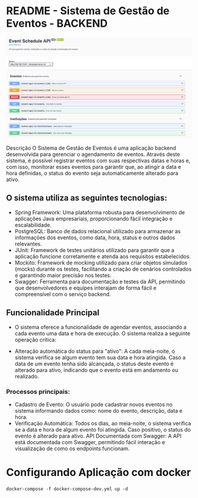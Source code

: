 
# README - Sistema de Gestão de Eventos - BACKEND


![Exemplo Documentação](../docs/documentacao_api.png)

Descrição
O Sistema de Gestão de Eventos é uma aplicação backend desenvolvida para gerenciar o agendamento de eventos. Através deste sistema, é possível registrar eventos com suas respectivas datas e horas e, com isso, monitorar esses eventos para garantir que, ao atingir a data e hora definidas, o status do evento seja automaticamente alterado para ativo.

## O sistema utiliza as seguintes tecnologias:

- Spring Framework: Uma plataforma robusta para desenvolvimento de aplicações Java empresariais, proporcionando fácil integração e escalabilidade.
- PostgreSQL: Banco de dados relacional utilizado para armazenar as informações dos eventos, como data, hora, status e outros dados relevantes.
- JUnit: Framework de testes unitários utilizado para garantir que a aplicação funcione corretamente e atenda aos requisitos estabelecidos.
- Mockito: Framework de mocking utilizado para criar objetos simulados (mocks) durante os testes, facilitando a criação de cenários controlados e garantindo maior precisão nos testes.
- Swagger: Ferramenta para documentação e testes da API, permitindo que desenvolvedores e equipes interajam de forma fácil e compreensível com o serviço backend.

## Funcionalidade Principal
- O sistema oferece a funcionalidade de agendar eventos, associando a cada evento uma data e hora de execução. O sistema realiza a seguinte operação crítica:

- Alteração automática do status para "ativo": A cada meia-noite, o sistema verifica se algum evento tem sua data e hora atingida. Caso a data de um evento tenha sido alcançada, o status deste evento é alterado para ativo, indicando que o evento está em andamento ou realizado.

### Processos principais:
- Cadastro de Evento: O usuário pode cadastrar novos eventos no sistema informando dados como: nome do evento, descrição, data e hora.
- Verificação Automática: Todos os dias, ao meia-noite, o sistema verifica se a data e hora de algum evento foi atingida. Caso positivo, o status do evento é alterado para ativo.
API Documentada com Swagger: A API está documentada com Swagger, permitindo fácil interação e visualização de como os endpoints funcionam.

# Configurando Aplicação com docker

```shell
docker-compose -f docker-compose-dev.yml up -d
```